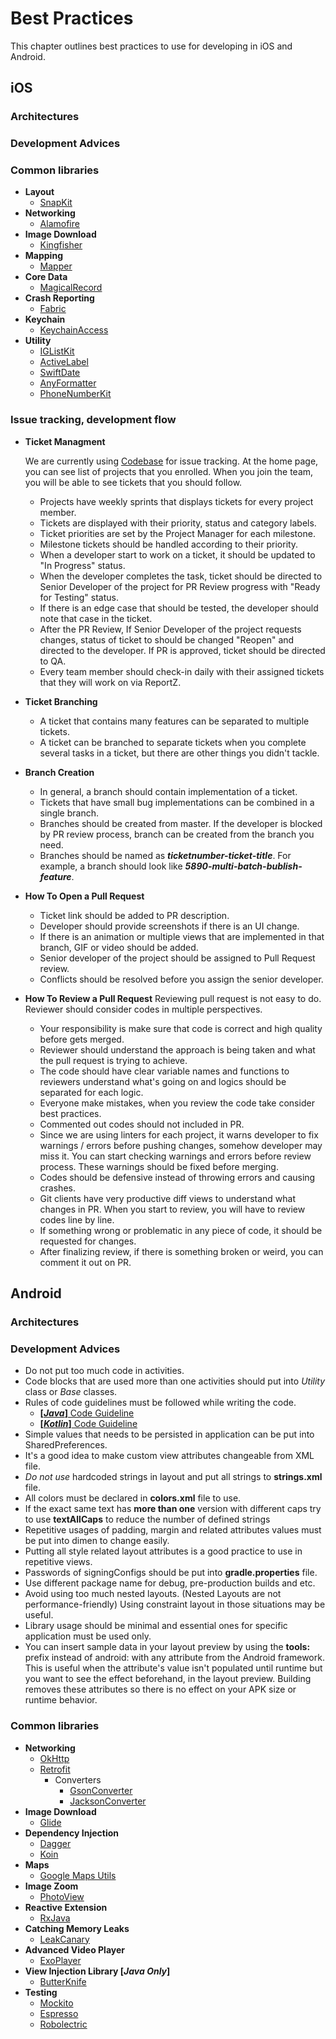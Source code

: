 # Best Practices

This chapter outlines best practices to use for developing in iOS and Android.

## iOS

### Architectures

### Development Advices

### Common libraries
* **Layout**
  * [SnapKit](https://github.com/SnapKit/SnapKit)
* **Networking**
  * [Alamofire](https://github.com/Alamofire/Alamofire)
* **Image Download**
  * [Kingfisher](https://github.com/onevcat/Kingfisher)
* **Mapping**
  * [Mapper](https://github.com/lyft/mapper)
* **Core Data**
  * [MagicalRecord](https://github.com/magicalpanda/MagicalRecord)
* **Crash Reporting**
  * [Fabric](https://cocoapods.org/pods/Fabric)
* **Keychain**
  * [KeychainAccess](https://github.com/kishikawakatsumi/KeychainAccess)
* **Utility**
  * [IGListKit](https://github.com/Instagram/IGListKit)
  * [ActiveLabel](https://github.com/optonaut/ActiveLabel.swift)
  * [SwiftDate](https://github.com/malcommac/SwiftDate)
  * [AnyFormatter](https://github.com/luximetr/AnyFormatKit)
  * [PhoneNumberKit](https://github.com/marmelroy/PhoneNumberKit)


### Issue tracking, development flow

* **Ticket Managment**

	We are currently using [Codebase](https://hipo.codebasehq.com/) for issue tracking. At the home page, you can see list of projects that you enrolled. When you join the team, you will be able to see tickets that you should follow.
	* Projects have weekly sprints that displays tickets for every project member.
	* Tickets are displayed with their priority, status and category labels.
	* Ticket priorities are set by the Project Manager for each milestone. 
	* Milestone tickets should be handled according to their priority.
	* When a developer start to work on a ticket, it should be updated to "In Progress" status.
	* When the developer completes the task, ticket should be directed to Senior Developer of the project for PR Review progress with "Ready for Testing" status.
	* If there is an edge case that should be tested, the developer should note that case in the ticket. 
	* After the PR Review, If Senior Developer of the project requests changes, status of ticket to should be changed "Reopen" and directed to the developer. If  PR is approved, ticket should be directed to QA.
	* Every team member should check-in daily with their assigned tickets that they will work on via ReportZ.

* **Ticket Branching**
	* A ticket that contains many features can be separated to multiple tickets.
	* A ticket can be branched to separate tickets when you complete several tasks in a ticket, but there are other things you didn't tackle. 
	
* **Branch Creation**
	* In general, a branch should contain implementation of a ticket.
	* Tickets that have small bug implementations can be combined in a single branch.
	* Branches should be created from master. If the developer is blocked by PR review process, branch can be created from the branch you need.
	* Branches should be named as _**ticketnumber-ticket-title**_. For example, a branch should look like _**5890-multi-batch-bublish-feature**_.	
* **How To Open a Pull Request**
	* Ticket link should be added to PR description.
	* Developer should provide screenshots if there is an UI change.
	* If there is an animation or multiple views that are implemented in that branch, GIF or video should be added.
	* Senior developer of the project should be assigned to Pull Request review.
	* Conflicts should be resolved before you assign the senior developer.
		
* **How To Review a Pull Request**
	Reviewing pull request is not easy to do. Reviewer should consider codes in multiple perspectives. 
	* Your responsibility is make sure that code is correct and high quality before gets merged.
	* Reviewer should understand the approach is being taken and what the pull request is trying to achieve.
	* The code should have clear variable names and functions to reviewers understand what's going on and logics should be separated for each logic.
	* Everyone make mistakes, when you review the code take consider best practices.
	* Commented out codes should not included in PR.
	* Since we are using linters for each project, it warns developer to fix warnings / errors before pushing changes, somehow developer may miss it. You can start checking warnings and errors before review process. These warnings should be fixed before merging.
	* Codes should be defensive instead of throwing errors and causing crashes.
	* Git clients have very productive diff views to understand what changes in PR. When you start to review, you will have to review codes line by line. 
	* If something wrong or problematic in any piece of code, it should be requested for changes.
	* After finalizing review, if there is something broken or weird, you can comment it out on PR.

	


## Android

### Architectures

### Development Advices

* Do not put too much code in activities.
* Code blocks that are used more than one activities should put into *Utility* class or *Base* classes.
* Rules of code guidelines must be followed while writing the code. 
  * [**[*Java*]** Code Guideline](https://github.com/ahmetmentes/android-guidelines)
  * [**[*Kotlin*]** Code Guideline](https://android.github.io/kotlin-guides/style.html)
* Simple values that needs to be persisted in application can be put into SharedPreferences.
* It's a good idea to make custom view attributes changeable from XML file.
* *Do not use* hardcoded strings in layout and put all strings to **strings.xml** file.
* All colors must be declared in **colors.xml** file to use.
* If the exact same text has **more than one** version with different caps try to use **textAllCaps** to reduce the number of defined strings
* Repetitive usages of padding, margin and related attributes values must be put into dimen to change easily.
* Putting all style related layout attributes is a good practice to use in repetitive views.
* Passwords of signingConfigs should be put into **gradle.properties** file.
* Use different package name for debug, pre-production builds and etc.
* Avoid using too much nested layouts. (Nested Layouts are not performance-friendly) Using constraint layout in those situations may be useful.
* Library usage should be minimal and essential ones for specific application must be used only.
* You can insert sample data in your layout preview by using the **tools:** prefix instead of android: with any <View> attribute from the Android framework. This is useful when the attribute's value isn't populated until runtime but you want to see the effect beforehand, in the layout preview. Building removes these attributes so there is no effect on your APK size or runtime behavior.

### Common libraries
* **Networking**
  * [OkHttp](http://square.github.io/okhttp/)
  * [Retrofit](http://square.github.io/retrofit/)
     * Converters
       * [GsonConverter](https://github.com/square/retrofit/tree/master/retrofit-converters/gson)
       * [JacksonConverter](https://github.com/square/retrofit/tree/master/retrofit-converters/jackson)
* **Image Download**
  * [Glide](https://github.com/bumptech/glide)
* **Dependency Injection**
  * [Dagger](https://github.com/google/dagger)
  * [Koin](https://github.com/InsertKoinIO/koin)
* **Maps**
  * [Google Maps Utils](https://github.com/googlemaps/android-maps-utils)
* **Image Zoom**
  * [PhotoView](https://github.com/chrisbanes/PhotoView)
* **Reactive Extension**
  * [RxJava](https://github.com/ReactiveX/RxJava)
* **Catching Memory Leaks**
  * [LeakCanary](https://github.com/square/leakcanary)
* **Advanced Video Player**
  * [ExoPlayer](https://github.com/google/ExoPlayer)
* **View Injection Library [*Java Only*]**
  * [ButterKnife](http://jakewharton.github.io/butterknife/)
* **Testing**
  * [Mockito](https://site.mockito.org/)
  * [Espresso](https://developer.android.com/training/testing/espresso/)
  * [Robolectric](http://robolectric.org/)
